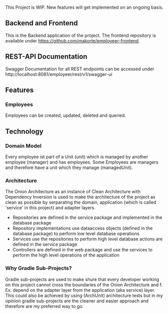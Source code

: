 This Project is WIP. New features will get implemented on an ongoing basis.
## Backend and Frontend
This is the Backend application of the project. The frontend repository is available under https://github.com/makorte/employeer-frontend.

## REST-API Documentation
Swagger Documentation for all REST endpoints can be accessed under http://localhost:8081/employeer/rest/v1/swagger-ui

## Features
### Employees
Employees can be created, updated, deleted and queried.

## Technology
### Domain Model
Every employee ist part of a Unit (unit) which is managed by another employee (manager) and has employees. Some Employees
are managers and therefore have a unit which they manage (managedUnit).

### Architecture
The Onion Architecture as an instance of Clean Architecture with Dependency Inversion is used to make the architecture 
of the project as clean as possible by serparating the domain, application (which is called 'service' in this project) 
and adapter layers.

* Repositories are defined in the service package and implemented in the database package
* Repository implementations use dataaccess objects (defined in the database package) to perform low level database operations
* Services use the repositories to perform high level database actions are defined in the service package
* Controllers are defined in the web package and use the services to perform the high level operations of the application

### Why Gradle Sub-Projects?
Gradle sub-projects are used to make shure that every developer working on this project cannot cross the boundaries of
the Onion Architecture and f. Ex. depend on the adapter layer from the application (aka service) layer.
This could also be achieved by using (ArchUnit) architecture tests but in my opinion gradle sub-projects are the cleaner 
and easier approach and therefore are my preferred way to go.